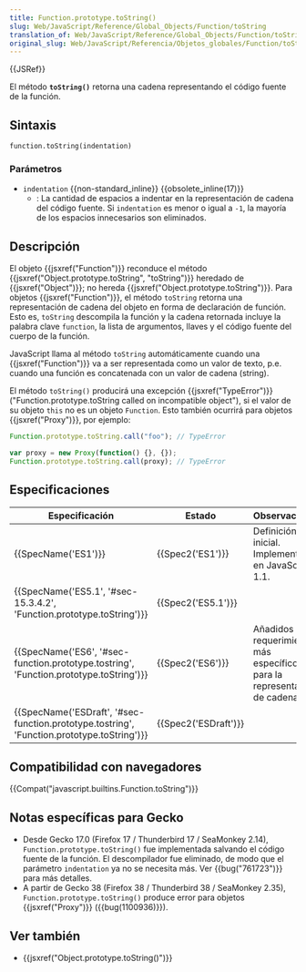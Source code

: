 ```yaml
---
title: Function.prototype.toString()
slug: Web/JavaScript/Reference/Global_Objects/Function/toString
translation_of: Web/JavaScript/Reference/Global_Objects/Function/toString
original_slug: Web/JavaScript/Referencia/Objetos_globales/Function/toString
---
```


{{JSRef}}

El método **`toString()`** retorna una cadena representando el código fuente de la función.

## Sintaxis

```
function.toString(indentation)
```

### Parámetros

- `indentation` {{non-standard_inline}} {{obsolete_inline(17)}}
  - : La cantidad de espacios a indentar en la representación de cadena del código fuente. Si `indentation` es menor o igual a `-1`, la mayoría de los espacios innecesarios son eliminados.

## Descripción

El objeto {{jsxref("Function")}} reconduce el método {{jsxref("Object.prototype.toString", "toString")}} heredado de {{jsxref("Object")}}; no hereda {{jsxref("Object.prototype.toString")}}. Para objetos {{jsxref("Function")}}, el método `toString` retorna una representación de cadena del objeto en forma de declaración de función. Esto es, `toString` descompila la función y la cadena retornada incluye la palabra clave `function`, la lista de argumentos, llaves y el código fuente del cuerpo de la función.

JavaScript llama al método `toString` automáticamente cuando una {{jsxref("Function")}} va a ser representada como un valor de texto, p.e. cuando una función es concatenada con un valor de cadena (string).

El método `toString()` producirá una excepción {{jsxref("TypeError")}} ("Function.prototype.toString called on incompatible object"), si el valor de su objeto `this` no es un objeto `Function`. Esto también ocurrirá para objetos {{jsxref("Proxy")}}, por ejemplo:

```js example-bad
Function.prototype.toString.call("foo"); // TypeError

var proxy = new Proxy(function() {}, {});
Function.prototype.toString.call(proxy); // TypeError
```

## Especificaciones

| Especificación                                                                                                           | Estado                       | Observaciones                                                             |
| ------------------------------------------------------------------------------------------------------------------------ | ---------------------------- | ------------------------------------------------------------------------- |
| {{SpecName('ES1')}}                                                                                                 | {{Spec2('ES1')}}         | Definición inicial. Implementado en JavaScript 1.1.                       |
| {{SpecName('ES5.1', '#sec-15.3.4.2', 'Function.prototype.toString')}}                             | {{Spec2('ES5.1')}}     |                                                                           |
| {{SpecName('ES6', '#sec-function.prototype.tostring', 'Function.prototype.toString')}}     | {{Spec2('ES6')}}         | Añadidos requerimientos más específicos para la representación de cadena. |
| {{SpecName('ESDraft', '#sec-function.prototype.tostring', 'Function.prototype.toString')}} | {{Spec2('ESDraft')}} |                                                                           |

## Compatibilidad con navegadores

{{Compat("javascript.builtins.Function.toString")}}

## Notas específicas para Gecko

- Desde Gecko 17.0 (Firefox 17 / Thunderbird 17 / SeaMonkey 2.14), `Function.prototype.toString()` fue implementada salvando el código fuente de la función. El descompilador fue eliminado, de modo que el parámetro `indentation` ya no se necesita más. Ver {{bug("761723")}} para más detalles.
- A partir de Gecko 38 (Firefox 38 / Thunderbird 38 / SeaMonkey 2.35), `Function.prototype.toString()` produce error para objetos {{jsxref("Proxy")}} ({{bug(1100936)}}).

## Ver también

- {{jsxref("Object.prototype.toString()")}}
